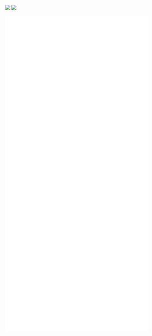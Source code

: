<img src="https://komarev.com/ghpvc/?username=Deepak5310"> <a href="https://t.me/hacked001" target="_blank"><img src="https://upload.wikimedia.org/wikipedia/commons/thumb/8/82/Telegram_logo.svg/19px-Telegram_logo.svg.png" />

<!-- If you're using "main" as default branch -->
![Metrics](https://github.com/Deepak5310/Deepak5310/blob/main/github-metrics.svg)
